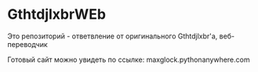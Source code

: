 # GthtdjlxbrWEb
Это репозиторий - ответвление от оригинального Gthtdjlxbr'а, веб-переводчик

Готовый сайт можно увидеть по ссылке:  maxglock.pythonanywhere.com
